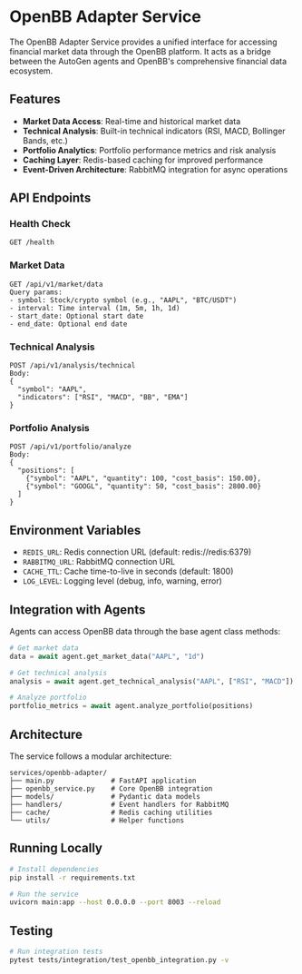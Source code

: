# OpenBB Adapter Service

The OpenBB Adapter Service provides a unified interface for accessing financial market data through the OpenBB platform. It acts as a bridge between the AutoGen agents and OpenBB's comprehensive financial data ecosystem.

## Features

- **Market Data Access**: Real-time and historical market data
- **Technical Analysis**: Built-in technical indicators (RSI, MACD, Bollinger Bands, etc.)
- **Portfolio Analytics**: Portfolio performance metrics and risk analysis
- **Caching Layer**: Redis-based caching for improved performance
- **Event-Driven Architecture**: RabbitMQ integration for async operations

## API Endpoints

### Health Check
```
GET /health
```

### Market Data
```
GET /api/v1/market/data
Query params:
- symbol: Stock/crypto symbol (e.g., "AAPL", "BTC/USDT")
- interval: Time interval (1m, 5m, 1h, 1d)
- start_date: Optional start date
- end_date: Optional end date
```

### Technical Analysis
```
POST /api/v1/analysis/technical
Body:
{
  "symbol": "AAPL",
  "indicators": ["RSI", "MACD", "BB", "EMA"]
}
```

### Portfolio Analysis
```
POST /api/v1/portfolio/analyze
Body:
{
  "positions": [
    {"symbol": "AAPL", "quantity": 100, "cost_basis": 150.00},
    {"symbol": "GOOGL", "quantity": 50, "cost_basis": 2800.00}
  ]
}
```

## Environment Variables

- `REDIS_URL`: Redis connection URL (default: redis://redis:6379)
- `RABBITMQ_URL`: RabbitMQ connection URL
- `CACHE_TTL`: Cache time-to-live in seconds (default: 1800)
- `LOG_LEVEL`: Logging level (debug, info, warning, error)

## Integration with Agents

Agents can access OpenBB data through the base agent class methods:

```python
# Get market data
data = await agent.get_market_data("AAPL", "1d")

# Get technical analysis
analysis = await agent.get_technical_analysis("AAPL", ["RSI", "MACD"])

# Analyze portfolio
portfolio_metrics = await agent.analyze_portfolio(positions)
```

## Architecture

The service follows a modular architecture:

```
services/openbb-adapter/
├── main.py              # FastAPI application
├── openbb_service.py    # Core OpenBB integration
├── models/              # Pydantic data models
├── handlers/            # Event handlers for RabbitMQ
├── cache/               # Redis caching utilities
└── utils/               # Helper functions
```

## Running Locally

```bash
# Install dependencies
pip install -r requirements.txt

# Run the service
uvicorn main:app --host 0.0.0.0 --port 8003 --reload
```

## Testing

```bash
# Run integration tests
pytest tests/integration/test_openbb_integration.py -v
```